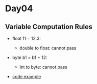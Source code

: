Day04
===
Variable Computation Rules
---

* float f1 = 12.3:
  * double to float: cannot pass
* byte b1 = b1 + 12:
  * int to byte: cannot pass

* [code example](../Codes/VariableComputeTest.java)